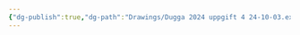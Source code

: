 ```yaml
---
{"dg-publish":true,"dg-path":"Drawings/Dugga 2024 uppgift 4 24-10-03.excalidraw.md","permalink":"/Drawings/Dugga 2024 uppgift 4 24-10-03.excalidraw/","tags":["excalidraw"]}
---
```

<style> .container {font-family: sans-serif; text-align: center;} .button-wrapper button {z-index: 1;height: 40px; width: 100px; margin: 10px;padding: 5px;} .excalidraw .App-menu_top .buttonList { display: flex;} .excalidraw-wrapper { height: 800px; margin: 50px; position: relative;} :root[dir="ltr"] .excalidraw .layer-ui__wrapper .zen-mode-transition.App-menu_bottom--transition-left {transform: none;} </style><script src="https://cdn.jsdelivr.net/npm/react@17/umd/react.production.min.js"></script><script src="https://cdn.jsdelivr.net/npm/react-dom@17/umd/react-dom.production.min.js"></script><script type="text/javascript" src="https://cdn.jsdelivr.net/npm/@excalidraw/excalidraw@0/dist/excalidraw.production.min.js"></script><div id="Dugga_2024_uppgift_4_24-10-03excalidraw.md"></div><script>(function(){const InitialData={"type":"excalidraw","version":2,"source":"https://github.com/zsviczian/obsidian-excalidraw-plugin/releases/tag/2.1.4","elements":[{"type":"rectangle","version":70,"versionNonce":1049288258,"isDeleted":false,"id":"OpCbnHPqMNT_IXUCkbssd","fillStyle":"solid","strokeWidth":2,"strokeStyle":"solid","roughness":1,"opacity":100,"angle":0,"x":-200.5,"y":-157.4609375,"strokeColor":"#1e1e1e","backgroundColor":"transparent","width":310.5,"height":310.5,"seed":1078293086,"groupIds":[],"frameId":null,"roundness":{"type":3},"boundElements":[{"id":"as-_u6dtj0rdFnoI_Qxw0","type":"arrow"},{"id":"CFF01Z0K-qevUIZzFrFrK","type":"arrow"}],"updated":1727964518777,"link":null,"locked":false},{"type":"line","version":75,"versionNonce":995963102,"isDeleted":false,"id":"Qv32-xAOqJD6ri-jhqkQA","fillStyle":"solid","strokeWidth":2,"strokeStyle":"solid","roughness":1,"opacity":100,"angle":0,"x":-53,"y":-157.4609375,"strokeColor":"#1e1e1e","backgroundColor":"transparent","width":1.4210854715202004e-14,"height":310,"seed":1264507522,"groupIds":[],"frameId":null,"roundness":{"type":2},"boundElements":[],"updated":1727963810706,"link":null,"locked":false,"startBinding":null,"endBinding":null,"lastCommittedPoint":null,"startArrowhead":null,"endArrowhead":null,"points":[[0,0],[-1.4210854715202004e-14,310]]},{"type":"line","version":54,"versionNonce":418468866,"isDeleted":false,"id":"c607skbbNVeutbJkJajTu","fillStyle":"solid","strokeWidth":2,"strokeStyle":"solid","roughness":1,"opacity":100,"angle":0,"x":-202,"y":-7.9609375,"strokeColor":"#1e1e1e","backgroundColor":"transparent","width":311,"height":0,"seed":938405890,"groupIds":[],"frameId":null,"roundness":{"type":2},"boundElements":[],"updated":1727963810706,"link":null,"locked":false,"startBinding":null,"endBinding":null,"lastCommittedPoint":null,"startArrowhead":null,"endArrowhead":null,"points":[[0,0],[311,0]]},{"type":"text","version":49,"versionNonce":762020802,"isDeleted":false,"id":"dHHjXsJr","fillStyle":"solid","strokeWidth":2,"strokeStyle":"dotted","roughness":1,"opacity":100,"angle":0,"x":-54.5,"y":-218.4609375,"strokeColor":"#1e1e1e","backgroundColor":"transparent","width":14.239990234375,"height":25,"seed":1763948190,"groupIds":[],"frameId":null,"roundness":null,"boundElements":[],"updated":1727963810706,"link":null,"locked":false,"fontSize":20,"fontFamily":1,"text":"2","rawText":"2","textAlign":"left","verticalAlign":"top","containerId":null,"originalText":"2","lineHeight":1.25},{"type":"arrow","version":63,"versionNonce":1406210398,"isDeleted":false,"id":"as-_u6dtj0rdFnoI_Qxw0","fillStyle":"solid","strokeWidth":2,"strokeStyle":"solid","roughness":1,"opacity":100,"angle":0,"x":-203,"y":-182.4609375,"strokeColor":"#1e1e1e","backgroundColor":"transparent","width":310,"height":0,"seed":2047573378,"groupIds":[],"frameId":null,"roundness":{"type":2},"boundElements":[],"updated":1727963810706,"link":null,"locked":false,"startBinding":{"focus":-1.1610305958132046,"gap":25,"elementId":"OpCbnHPqMNT_IXUCkbssd"},"endBinding":null,"lastCommittedPoint":null,"startArrowhead":"arrow","endArrowhead":"arrow","points":[[0,0],[310,0]]},{"type":"arrow","version":150,"versionNonce":1518975874,"isDeleted":false,"id":"CFF01Z0K-qevUIZzFrFrK","fillStyle":"solid","strokeWidth":2,"strokeStyle":"solid","roughness":1,"opacity":100,"angle":0,"x":-227,"y":-145.4609375,"strokeColor":"#1e1e1e","backgroundColor":"transparent","width":0,"height":132.5,"seed":1987522334,"groupIds":[],"frameId":null,"roundness":{"type":2},"boundElements":[],"updated":1727963810706,"link":null,"locked":false,"startBinding":{"elementId":"OpCbnHPqMNT_IXUCkbssd","focus":1.1706924315619969,"gap":26.5},"endBinding":null,"lastCommittedPoint":null,"startArrowhead":"arrow","endArrowhead":"arrow","points":[[0,0],[0,132.5]]},{"type":"text","version":27,"versionNonce":950220190,"isDeleted":false,"id":"hZy7Sgi5","fillStyle":"solid","strokeWidth":2,"strokeStyle":"solid","roughness":1,"opacity":100,"angle":0,"x":-257,"y":-91.4609375,"strokeColor":"#1e1e1e","backgroundColor":"transparent","width":5.4199981689453125,"height":25,"seed":608459550,"groupIds":[],"frameId":null,"roundness":null,"boundElements":[],"updated":1727963810706,"link":null,"locked":false,"fontSize":20,"fontFamily":1,"text":"1","rawText":"1","textAlign":"left","verticalAlign":"top","containerId":null,"originalText":"1","lineHeight":1.25},{"type":"ellipse","version":44,"versionNonce":2123037506,"isDeleted":false,"id":"Hz3zcoWGtO1vjP2hiDCD9","fillStyle":"hachure","strokeWidth":0.5,"strokeStyle":"solid","roughness":1,"opacity":100,"angle":0,"x":-147,"y":-103.4609375,"strokeColor":"#1e1e1e","backgroundColor":"#1e1e1e","width":11,"height":11,"seed":1769838942,"groupIds":[],"frameId":null,"roundness":{"type":2},"boundElements":[],"updated":1727963810706,"link":null,"locked":false},{"type":"ellipse","version":69,"versionNonce":1076285918,"isDeleted":false,"id":"lpoDVa5cb7BTc16K0s-33","fillStyle":"hachure","strokeWidth":0.5,"strokeStyle":"solid","roughness":1,"opacity":100,"angle":0,"x":-0.5,"y":-104.4609375,"strokeColor":"#1e1e1e","backgroundColor":"#1e1e1e","width":11,"height":11,"seed":407004354,"groupIds":[],"frameId":null,"roundness":{"type":2},"boundElements":[],"updated":1727963810706,"link":null,"locked":false},{"type":"ellipse","version":103,"versionNonce":1473135362,"isDeleted":false,"id":"gvZ0sGxq7hA4kdxxDCp2n","fillStyle":"hachure","strokeWidth":0.5,"strokeStyle":"solid","roughness":1,"opacity":100,"angle":0,"x":-121.5,"y":23.5390625,"strokeColor":"#1e1e1e","backgroundColor":"#1e1e1e","width":11,"height":11,"seed":1276619102,"groupIds":[],"frameId":null,"roundness":{"type":2},"boundElements":[],"updated":1727963810706,"link":null,"locked":false},{"type":"ellipse","version":161,"versionNonce":91022878,"isDeleted":false,"id":"jwdmvTX-HgHomh_CPOUe0","fillStyle":"hachure","strokeWidth":0.5,"strokeStyle":"solid","roughness":1,"opacity":100,"angle":0,"x":-88.5,"y":100.0390625,"strokeColor":"#1e1e1e","backgroundColor":"#1e1e1e","width":11,"height":11,"seed":1180033346,"groupIds":[],"frameId":null,"roundness":{"type":2},"boundElements":[],"updated":1727963810706,"link":null,"locked":false},{"type":"ellipse","version":197,"versionNonce":426144350,"isDeleted":false,"id":"LulpNrE_lRF4d88Kwqt_S","fillStyle":"hachure","strokeWidth":0.5,"strokeStyle":"solid","roughness":1,"opacity":100,"angle":0,"x":0.5,"y":46.5390625,"strokeColor":"#1e1e1e","backgroundColor":"#1e1e1e","width":11,"height":11,"seed":1643679298,"groupIds":[],"frameId":null,"roundness":{"type":2},"boundElements":[],"updated":1727963810706,"link":null,"locked":false},{"type":"arrow","version":178,"versionNonce":563320094,"isDeleted":false,"id":"7ql_usnIi36DebNjukDQo","fillStyle":"hachure","strokeWidth":0.5,"strokeStyle":"dashed","roughness":1,"opacity":100,"angle":0,"x":-191.08823529411762,"y":142.77435661764702,"strokeColor":"#1e1e1e","backgroundColor":"#1e1e1e","width":135.58823529411762,"height":148.73529411764702,"seed":1226103234,"groupIds":[],"frameId":null,"roundness":{"type":2},"boundElements":[],"updated":1727964521335,"link":null,"locked":false,"startBinding":null,"endBinding":null,"lastCommittedPoint":null,"startArrowhead":"arrow","endArrowhead":"arrow","points":[[0,0],[135.58823529411762,-148.73529411764702]]},{"type":"image","version":80,"versionNonce":725113054,"isDeleted":false,"id":"1BUBiHRr","fillStyle":"hachure","strokeWidth":1,"strokeStyle":"solid","roughness":1,"opacity":100,"angle":0,"x":-150.18915031218484,"y":43.812040441176435,"strokeColor":"#000000","backgroundColor":"transparent","width":22,"height":17,"seed":32152,"groupIds":[],"frameId":null,"roundness":null,"boundElements":[],"updated":1727964515482,"link":null,"locked":false,"status":"pending","fileId":"f7e0d5f8f87dc104267b938358c0f58b819eb0b3","scale":[1,1]},{"type":"text","version":58,"versionNonce":1148387330,"isDeleted":true,"id":"zp8QtSlD","fillStyle":"hachure","strokeWidth":0.5,"strokeStyle":"dashed","roughness":1,"opacity":100,"angle":0,"x":-130.36562090042014,"y":74.3708639705882,"strokeColor":"#1e1e1e","backgroundColor":"#1e1e1e","width":119.41993713378906,"height":25,"seed":986189826,"groupIds":[],"frameId":null,"roundness":null,"boundElements":[],"updated":1727964512555,"link":null,"locked":false,"fontSize":20,"fontFamily":1,"text":"$\\sqrt{2}$","rawText":"$\\sqrt{2}$","textAlign":"left","verticalAlign":"top","containerId":null,"originalText":"$\\sqrt{2}$","lineHeight":1.25}],"appState":{"theme":"light","viewBackgroundColor":"#ffffff","currentItemStrokeColor":"#1e1e1e","currentItemBackgroundColor":"#1e1e1e","currentItemFillStyle":"hachure","currentItemStrokeWidth":0.5,"currentItemStrokeStyle":"dashed","currentItemRoughness":1,"currentItemOpacity":100,"currentItemFontFamily":1,"currentItemFontSize":20,"currentItemTextAlign":"left","currentItemStartArrowhead":"arrow","currentItemEndArrowhead":"arrow","scrollX":436.2479738415966,"scrollY":230.9692095588235,"zoom":{"value":1.7000000000000002},"currentItemRoundness":"round","gridSize":null,"gridColor":{"Bold":"#C9C9C9FF","Regular":"#EDEDEDFF"},"currentStrokeOptions":null,"previousGridSize":null,"frameRendering":{"enabled":true,"clip":true,"name":true,"outline":true}},"files":{}};InitialData.scrollToContent=true;App=()=>{const e=React.useRef(null),t=React.useRef(null),[n,i]=React.useState({width:void 0,height:void 0});return React.useEffect(()=>{i({width:t.current.getBoundingClientRect().width,height:t.current.getBoundingClientRect().height});const e=()=>{i({width:t.current.getBoundingClientRect().width,height:t.current.getBoundingClientRect().height})};return window.addEventListener("resize",e),()=>window.removeEventListener("resize",e)},[t]),React.createElement(React.Fragment,null,React.createElement("div",{className:"excalidraw-wrapper",ref:t},React.createElement(ExcalidrawLib.Excalidraw,{ref:e,width:n.width,height:n.height,initialData:InitialData,viewModeEnabled:!0,zenModeEnabled:!0,gridModeEnabled:!1})))},excalidrawWrapper=document.getElementById("Dugga_2024_uppgift_4_24-10-03excalidraw.md");ReactDOM.render(React.createElement(App),excalidrawWrapper);})();</script>